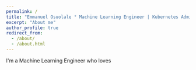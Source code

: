```yaml
---
permalink: /
title: "Emmanuel Osuolale ° Machine Learning Engineer | Kubernetes Administrator"
excerpt: "About me"
author_profile: true
redirect_from: 
  - /about/
  - /about.html
---
```




I'm a Machine Learning Engineer who loves 

